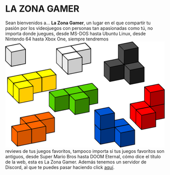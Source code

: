﻿# LA ZONA GAMER
Sean bienvenidos a... **La Zona Gamer**, un lugar en el que compartir tu pasión por los videojuegos con personas tan apasionadas como tú, no importa donde juegues, desde MS-DOS hasta Ubuntu Linux, desde Nintendo 64 hasta Xbox One, siempre tendremos ![games](images/games.png) reviews de tus juegos favoritos, tampoco importa si tus juegos favoritos son antiguos, desde Super Mario Bros hasta DOOM Eternal, cómo dice el título de la web, esta es La Zona Gamer. Además tenemos un servidor de Discord, al que te puedes pasar haciendo click [aquí](https://discord.gg/Dtq3cRr).

